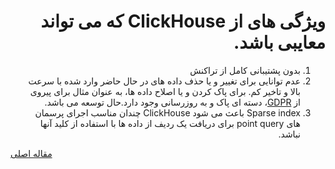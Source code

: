 <div dir="rtl" markdown="1">

# ویژگی های از ClickHouse که می تواند معایبی باشد.

1. بدون پشتیبانی کامل از تراکنش
2. عدم توانایی برای تغییر و یا حذف داده های در حال حاضر وارد شده با سرعت بالا و تاخیر کم. برای پاک کردن و یا اصلاح داده ها، به عنوان مثال برای پیروی از [GDPR](https://gdpr-info.eu)، دسته ای پاک و به روزرسانی وجود دارد.حال توسعه می باشد.
3. Sparse index باعث می شود ClickHouse چندان مناسب اجرای پرسمان های point query برای دریافت یک ردیف از داده ها با استفاده از کلید آنها نباشد.

</div>

[مقاله اصلی](https://clickhouse.tech/docs/fa/introduction/features_considered_disadvantages/) <!--hide-->
